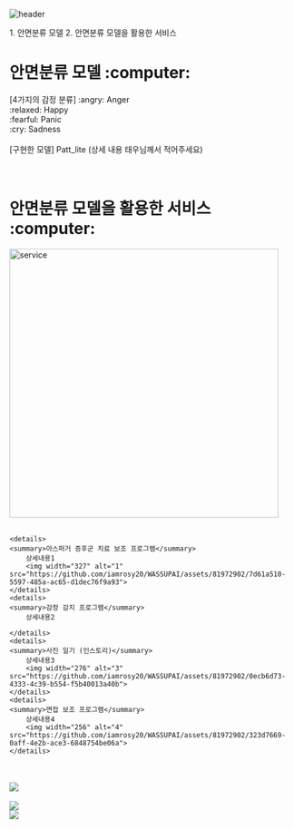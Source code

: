 ![header](https://capsule-render.vercel.app/api?type=slice&color=1478cd&height=225&section=header&animation=fadeIn&text=Step-up%20Project&desc=Member:%20박태우,%20김수현,%20이재익,%20이주완,%20허은영&fontColor=ffffff&fontSize=40&fontAlign=72&fontAlignY=20&descSize=15&descAlign=72&descAlignY=35&rotate=15)

<div>
	1. 안면분류 모델
	2. 안면분류 모델을 활용한 서비스
</div>

<div>
	<h1>안면분류 모델 :computer:</h1>
	[4가지의 감정 분류]
	:angry: Anger<br>
	:relaxed: Happy<br>
	:fearful: Panic<br>
	:cry: Sadness<br><br>
	[구현한 모델]
	Patt_lite
	(상세 내용 태우님께서 적어주세요)
</div>
<br><br>

<div>
	<h1>안면분류 모델을 활용한 서비스 :computer:</h1>
	<img width="474" alt="service" src="https://github.com/iamrosy20/WASSUPAI/assets/81972902/7bfeda17-5348-4b05-a2ef-517655d2cf2f"><br><br>

	<details>
	<summary>아스퍼거 증후군 치료 보조 프로그램</summary>
		상세내용1
  		<img width="327" alt="1" src="https://github.com/iamrosy20/WASSUPAI/assets/81972902/7d61a510-5597-485a-ac65-d1dec76f9a93">
	</details>
 	<details>
	<summary>감정 감지 프로그램</summary>
		상세내용2
  		
	</details>
 	<details>
	<summary>사진 일기 (인스토리)</summary>
		상세내용3
  		<img width="276" alt="3" src="https://github.com/iamrosy20/WASSUPAI/assets/81972902/0ecb6d73-4333-4c39-b554-f5b40013a40b">
	</details>
 	<details>
	<summary>면접 보조 프로그램</summary>
		상세내용4
  		<img width="256" alt="4" src="https://github.com/iamrosy20/WASSUPAI/assets/81972902/323d7669-0aff-4e2b-ace3-6848754be06a">
	</details>
</div>
<br><br>

<div>
	<img src="https://github-readme-stats.vercel.app/api/top-langs/?username=iamrosy20&layout=compact"><br><br>
	<a href="https://blog.naver.com/PostList.naver?blogId=zanmang20">
		<img src="https://img.shields.io/badge/Blog-FF9800?style=flat&logo=Blogger&logoColor=white"/>
	</a>
	<br>
	<a href="https://www.notion.so/oreumi/2-AI-WASSUP-e67da9b91fcd43dfb05c93344635bae8?pvs=4">
		<img src="https://img.shields.io/badge/Notion-000000?style=flat&logo=Notion&logoColor=white"/>
	</a>
</div>
